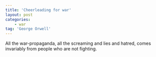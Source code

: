 ```yaml
---
title: 'Cheerleading for war'
layout: post
categories:
    - war
tag: 'George Orwell'
---
```


All the war-propaganda, all the screaming and lies and hatred, comes invariably from people who are not fighting.